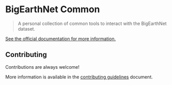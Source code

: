 # BigEarthNet Common
> A personal collection of common tools to interact with the BigEarthNet dataset.

[See the official documentation for more information.](https://docs.kai-tub.tech/bigearthnet_common/)


## Contributing

Contributions are always welcome!

More information is available in the [contributing guidelines](https://github.com/kai-tub/bigearthnet_common/blob/main/.github/CONTRIBUTING.md) document.
